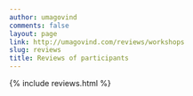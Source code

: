 ```yaml
---
author: umagovind
comments: false
layout: page
link: http://umagovind.com/reviews/workshops
slug: reviews
title: Reviews of participants
---
```


{% include reviews.html %}
